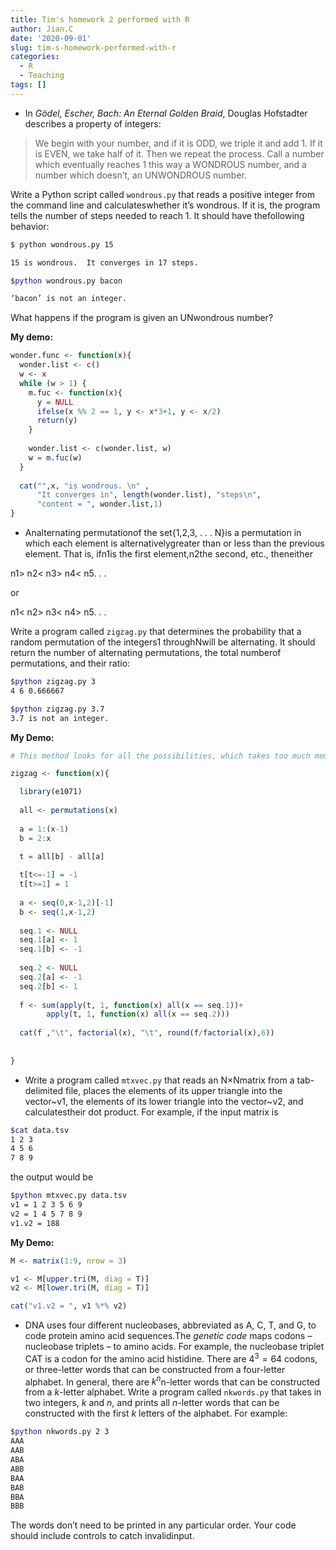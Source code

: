 ```yaml
---
title: Tim's homework 2 performed with R
author: Jian.C
date: '2020-09-01'
slug: tim-s-homework-performed-with-r
categories:
  - R
  - Teaching
tags: []
---
```


* In _Gödel, Escher, Bach: An Eternal Golden Braid_, Douglas Hofstadter describes a property of integers:

>We begin with your number, and if it is ODD, we triple it and add 1.  If it is EVEN, we take half of it.  Then we repeat the process.  Call a number which eventually reaches 1 this way a WONDROUS number, and a number which doesn’t, an UNWONDROUS number.

Write a Python script called `wondrous.py` that reads a positive integer from the command line and calculateswhether it’s wondrous.  If it is, the program tells the number of steps needed to reach 1. It should have thefollowing behavior:

```bash
$ python wondrous.py 15

15 is wondrous.  It converges in 17 steps.

$python wondrous.py bacon

‘bacon’ is not an integer.
```
What happens if the program is given an UNwondrous number?

**My demo:**
```r
wonder.func <- function(x){
  wonder.list <- c()
  w <- x
  while (w > 1) {
    m.fuc <- function(x){
      y = NULL
      ifelse(x %% 2 == 1, y <- x*3+1, y <- x/2)
      return(y)
    }
    
    wonder.list <- c(wonder.list, w)
    w = m.fuc(w)
  }
  
  cat("",x, "is wondrous. \n" ,
      "It converges in", length(wonder.list), "steps\n",
      "content = ", wonder.list,1)
}
```

* Analternating permutationof the set{1,2,3, . . . N}is a permutation in which each element is alternativelygreater than or less than the previous element.  That is, ifn1is the first element,n2the second, etc., theneither

 n1> n2< n3> n4< n5. . . 

or

n1< n2> n3< n4> n5. . . 

Write a program called `zigzag.py` that determines the probability that a random permutation of the integers1 throughNwill be alternating.  It should return the number of alternating permutations, the total numberof permutations, and their ratio:

```bash
$python zigzag.py 3
4 6 0.666667

$python zigzag.py 3.7
3.7 is not an integer.
```
**My Demo:**
```r
# This method looks for all the possibilities, which takes too much memory

zigzag <- function(x){

  library(e1071)
  
  all <- permutations(x)
  
  a = 1:(x-1)
  b = 2:x

  t = all[b] - all[a]
  
  t[t<=-1] = -1
  t[t>=1] = 1
  
  a <- seq(0,x-1,2)[-1]
  b <- seq(1,x-1,2)
  
  seq.1 <- NULL
  seq.1[a] <- 1
  seq.1[b] <- -1
  
  seq.2 <- NULL
  seq.2[a] <- -1
  seq.2[b] <- 1
  
  f <- sum(apply(t, 1, function(x) all(x == seq.1))+
        apply(t, 1, function(x) all(x == seq.2)))
  
  cat(f ,"\t", factorial(x), "\t", round(f/factorial(x),6))
  
  
}
```
* Write a program called `mtxvec.py` that reads an N×Nmatrix from a tab-delimited file, places the elements of its upper triangle into the vector~v1,  the elements of its lower triangle into the vector~v2,  and calculatestheir dot product.  For example, if the input matrix is

```bash
$cat data.tsv
1 2 3 
4 5 6 
7 8 9
```
the output would be

```bash
$python mtxvec.py data.tsv
v1 = 1 2 3 5 6 9
v2 = 1 4 5 7 8 9
v1.v2 = 188
```
**My Demo:**
```r
M <- matrix(1:9, nrow = 3)

v1 <- M[upper.tri(M, diag = T)] 
v2 <- M[lower.tri(M, diag = T)]

cat("v1.v2 = ", v1 %*% v2)
```

* DNA uses four different nucleobases, abbreviated as A, C, T, and G, to code protein amino acid sequences.The _genetic code_ maps  codons  –  nucleobase  triplets  –  to  amino  acids.   For  example,  the  nucleobase  triplet CAT is  a  codon  for  the  amino  acid  histidine.   There  are  $4^3=  64$  codons,  or  three-letter  words  that  can  be constructed from a four-letter alphabet.  In general, there are $k^n$n-letter words that can be constructed from a _k_-letter alphabet.  Write a program called `nkwords.py` that takes in two integers, _k_ and _n_, and prints all _n_-letter words that can be constructed with the first _k_ letters of the alphabet.  For example:

```bash
$python nkwords.py 2 3
AAA
AAB
ABA
ABB
BAA
BAB
BBA
BBB
```

The words don’t need to be printed in any particular order.  Your code should include controls to catch invalidinput.